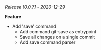 *Release [0.0.7] - 2020-12-29*

**Feature**

- Add 'save' command
	- Add command git-save as entrypoint
	- Save all changes on a single commit
	- Add save command parser

